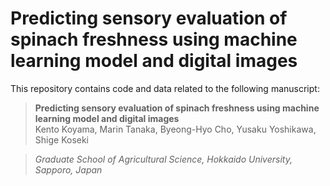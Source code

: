 # Predicting sensory evaluation of spinach freshness using machine learning model and digital images

This repository contains code and data related to the following manuscript:

>**Predicting sensory evaluation of spinach freshness using machine learning model and digital images**  
>Kento Koyama, Marin Tanaka, Byeong-Hyo Cho, Yusaku Yoshikawa, Shige Koseki

>*Graduate School of Agricultural Science, Hokkaido University, Sapporo, Japan*
